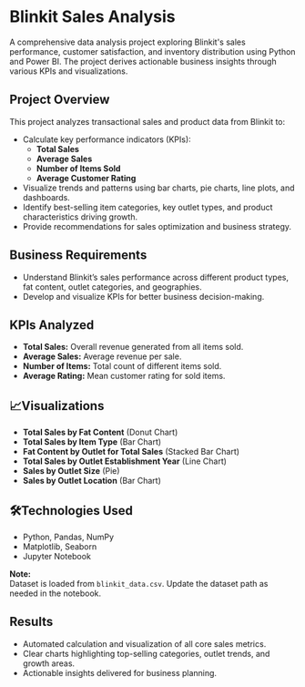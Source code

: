 # Blinkit Sales Analysis

A comprehensive data analysis project exploring Blinkit's sales performance, customer satisfaction, and inventory distribution using Python and Power BI. The project derives actionable business insights through various KPIs and visualizations.

##  Project Overview

This project analyzes transactional sales and product data from Blinkit to:

- Calculate key performance indicators (KPIs):  
    - **Total Sales**  
    - **Average Sales**  
    - **Number of Items Sold**  
    - **Average Customer Rating**
- Visualize trends and patterns using bar charts, pie charts, line plots, and dashboards.
- Identify best-selling item categories, key outlet types, and product characteristics driving growth.
- Provide recommendations for sales optimization and business strategy.

##  Business Requirements

- Understand Blinkit’s sales performance across different product types, fat content, outlet categories, and geographies.
- Develop and visualize KPIs for better business decision-making.

##  KPIs Analyzed

- **Total Sales:** Overall revenue generated from all items sold.
- **Average Sales:** Average revenue per sale.
- **Number of Items:** Total count of different items sold.
- **Average Rating:** Mean customer rating for sold items.

## 📈Visualizations

- **Total Sales by Fat Content** (Donut Chart)
- **Total Sales by Item Type** (Bar Chart)
- **Fat Content by Outlet for Total Sales** (Stacked Bar Chart)
- **Total Sales by Outlet Establishment Year** (Line Chart)
- **Sales by Outlet Size** (Pie)
- **Sales by Outlet Location** (Bar Chart)

## 🛠️Technologies Used

- Python, Pandas, NumPy
- Matplotlib, Seaborn
- Jupyter Notebook

**Note:**  
Dataset is loaded from `blinkit_data.csv`. Update the dataset path as needed in the notebook.


##  Results

- Automated calculation and visualization of all core sales metrics.
- Clear charts highlighting top-selling categories, outlet trends, and growth areas.
- Actionable insights delivered for business planning.

